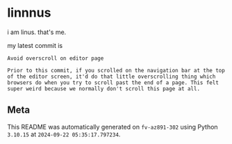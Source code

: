 # linnnus

i am linus. that's me.

my latest commit is

```
Avoid overscroll on editor page

Prior to this commit, if you scrolled on the navigation bar at the top
of the editor screen, it'd do that little overscrolling thing which
browsers do when you try to scroll past the end of a page. This felt
super weird because we normally don't scroll this page at all.
```

## Meta

This README was automatically generated on `fv-az891-302` using Python
`3.10.15` at `2024-09-22 05:35:17.797234`.
